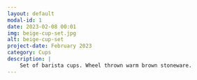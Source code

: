 ```yaml
---
layout: default
modal-id: 1
date: 2023-02-08 00:01
img: beige-cup-set.jpg
alt: beige-cup-set
project-date: February 2023
category: Cups
description: |
    Set of barista cups. Wheel thrown warm brown stoneware.
---
```

